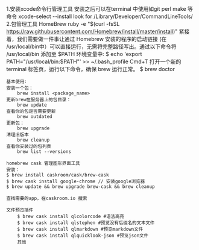 1.安装xcode命令行管理工具 安装之后可以在terminal 中使用如git perl make 等命令
    xcode-select --install    look for /Library/Developer/CommandLineTools/
2.包管理工具 HomeBrew
    ruby -e "$(curl -fsSL https://raw.githubusercontent.com/Homebrew/install/master/install)"
    紧接着，我们需要做一件事让通过 Homebrew 安装的程序的启动链接 (在 /usr/local/bin中）可以直接运行，无需将完整路径写出。通过以下命令将 /usr/local/bin 添加至 $PATH 环境变量中:
    $ echo 'export PATH="/usr/local/bin:$PATH"' >> ~/.bash_profile
    Cmd+T 打开一个新的 terminal 标签页，运行以下命令，确保 brew 运行正常。
    $ brew doctor
    
    基本使用:
    安装一个包：
        brew install <package_name>
    更新brew在服务器上的包目录：
        brew update
    查看你的包是否需要更新
        brew outdated
    更新包：
        brew upgrade
    清理旧版本
        brew cleanup
    查看你安装过的包列表
        brew list --versions

    homebrew cask 管理图形界面工具
    安装：
    $ brew install caskroom/cask/brew-cask
    $ brew cask install google-chrome // 安装google浏览器
    $ brew update && brew upgrade brew-cask && brew cleanup

    查找需要的app，在caskroom.io 搜索 

    文件预览插件 
        $ brew cask install qlcolorcode #语法高亮
        $ brew cask install qlstephen #预览没有后缀名的文本文件
        $ brew cask install qlmarkdown #预览markdown文件
        $ brew cask install qlquicklook-json #预览json文件
        其他
